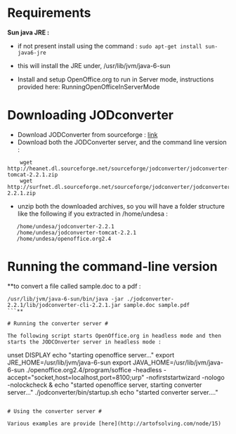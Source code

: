 # Requirements #

**Sun java JRE :**

  * if not present install using the command : `sudo apt-get install sun-java6-jre`

  * this will install the JRE under, /usr/lib/jvm/java-6-sun

  * Install and setup OpenOffice.org to run in Server mode, instructions provided here: RunningOpenOfficeInServerMode


# Downloading JODconverter #

  * Download JODConverter from sourceforge : [link](http://sourceforge.net/project/showfiles.php?group_id=91849)
  * Download both the JODConverter server, and the command line version :
```
    wget http://heanet.dl.sourceforge.net/sourceforge/jodconverter/jodconverter-tomcat-2.2.1.zip
    wget http://surfnet.dl.sourceforge.net/sourceforge/jodconverter/jodconverter-2.2.1.zip
```
  * unzip both the downloaded archives, so you will have a folder structure like the following if you extracted in /home/undesa :
```
   /home/undesa/jodconverter-2.2.1
   /home/undesa/jodconverter-tomcat-2.2.1
   /home/undesa/openoffice.org2.4
```

# Running the command-line version #

**to convert a file called sample.doc to a pdf :
```
/usr/lib/jvm/java-6-sun/bin/java -jar ./jodconverter-2.2.1/lib/jodconverter-cli-2.2.1.jar sample.doc sample.pdf
```**

# Running the converter server #

The following script starts OpenOffice.org in headless mode and then starts the JODCOnverter server in headless mode :
```
unset DISPLAY
echo "starting openoffice server..."
export JRE_HOME=/usr/lib/jvm/java-6-sun
export JAVA_HOME=/usr/lib/jvm/java-6-sun
./openoffice.org2.4/program/soffice -headless -accept="socket,host=localhost,port=8100;urp" -nofirststartwizard -nologo -nolockcheck & 
echo "started openoffice server, starting converter server..."
./jodconverter/bin/startup.sh
echo "started converter server...."
```

# Using the converter server #

Various examples are provide [here](http://artofsolving.com/node/15)
